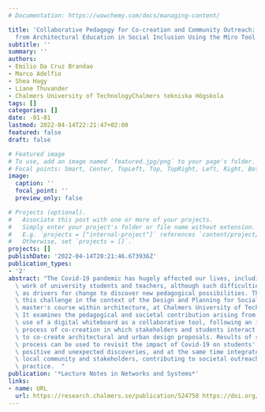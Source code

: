```yaml
---
# Documentation: https://wowchemy.com/docs/managing-content/

title: 'Collaborative Pedagogy for Co-creation and Community Outreach: An Experience
  from Architectural Education in Social Inclusion Using the Miro Tool'
subtitle: ''
summary: ''
authors:
- Emilio Da Cruz Brandao
- Marco Adelfio
- Shea Hagy
- Liane Thuvander
- Chalmers University of TechnologyChalmers tekniska Högskola
tags: []
categories: []
date: -01-01
lastmod: 2022-04-14T22:21:47+02:00
featured: false
draft: false

# Featured image
# To use, add an image named `featured.jpg/png` to your page's folder.
# Focal points: Smart, Center, TopLeft, Top, TopRight, Left, Right, BottomLeft, Bottom, BottomRight.
image:
  caption: ''
  focal_point: ''
  preview_only: false

# Projects (optional).
#   Associate this post with one or more of your projects.
#   Simply enter your project's folder or file name without extension.
#   E.g. `projects = ["internal-project"]` references `content/project/deep-learning/index.md`.
#   Otherwise, set `projects = []`.
projects: []
publishDate: '2022-04-14T20:21:46.673936Z'
publication_types:
- '2'
abstract: "The Covid-19 pandemic has hugely affected our lives, including the daily\
  \ work of university students and teachers, although such difficulties can emerge\
  \ as drivers for change to discover new pedagogical possibilities. This paper explores\
  \ this challenge in the context of the Design and Planning for Social Inclusion\
  \ master's course within architecture, at Chalmers University of Technology (Sweden).\
  \ It examines the pedagogical and societal contribution arising from a systematic\
  \ use of a digital whiteboard as a collaborative tool, following an interlinked\
  \ process of co-creation in which stakeholders and students interact continuously\
  \ to co-create architectural and urban design proposals. Results of such an innovative\
  \ process can be used to revisit the impact of Covid-19 on students' work and highlight\
  \ positive and unexpected discoveries, and at the same time integrate feedback from\
  \ local community and stakeholders, contributing to societal outreach and architectural\
  \ practice.  "
publication: '*Lecture Notes in Networks and Systems*'
links:
- name: URL
  url: https://research.chalmers.se/publication/524758 https://doi.org/10.1007/978-3-030-80415-2_15
---
```

